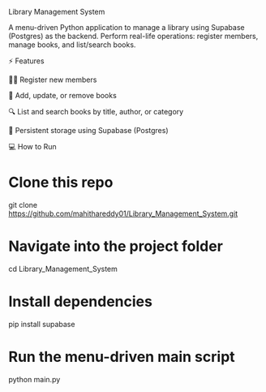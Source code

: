 Library Management System

A menu-driven Python application to manage a library using Supabase (Postgres) as the backend.
Perform real-life operations: register members, manage books, and list/search books.

⚡ Features

👩‍🎓 Register new members

📖 Add, update, or remove books

🔍 List and search books by title, author, or category

💾 Persistent storage using Supabase (Postgres)

💻 How to Run
# Clone this repo
git clone https://github.com/mahithareddy01/Library_Management_System.git

# Navigate into the project folder
cd Library_Management_System

# Install dependencies
pip install supabase

# Run the menu-driven main script
python main.py
